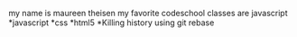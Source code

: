 my name is maureen theisen
my favorite codeschool classes are javascript
*javascript
*css
*html5
*Killing history using git rebase